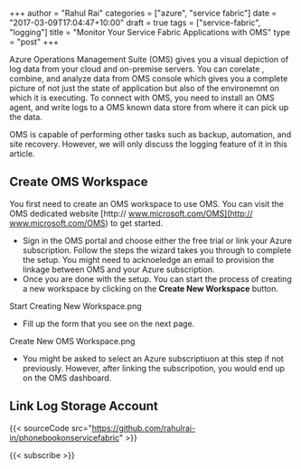 ﻿+++
author = "Rahul Rai"
categories = ["azure", "service fabric"]
date = "2017-03-09T17:04:47+10:00"
draft = true
tags = ["service-fabric", "logging"]
title = "Monitor Your Service Fabric Applications with OMS"
type = "post"
+++

Azure Operations Management Suite (OMS) gives you a visual depiction of log data from your cloud and on-premise servers. You can corelate , combine, and analyze data from OMS console which gives you a complete picture of not just the state of application but also of the environemnt on which it is executing. To connect with OMS, you need to install an OMS agent, and write logs to a OMS known data store from where it can pick up the data.

OMS is capable of performing other tasks such as backup, automation, and site recovery. However, we will only discuss the logging feature of it in this article.  

## Create OMS Workspace
You first need to create an OMS workspace to use OMS. You can visit the OMS dedicated website [http:// www.microsoft.com/OMS](http:// www.microsoft.com/OMS) to get started.

- Sign in the OMS portal and choose either the free trial or link your Azure subscription. Follow the steps the wizard takes you through to complete the setup. You might need to acknoeledge an email to provision the linkage between OMS and your Azure subscription.
- Once you are done with the setup. You can start the process of creating a new workspace by clicking on the **Create New Workspace** button. 

Start Creating New Workspace.png

- Fill up the form that you see on the next page. 

Create New OMS Workspace.png

- You might be asked to select an Azure subscriptiuon at this step if not previously. However, after linking the subscripotion, you would end up on the OMS dashboard. 

## Link Log Storage Account




{{< sourceCode src="https://github.com/rahulrai-in/phonebookonservicefabric" >}}



{{< subscribe >}}